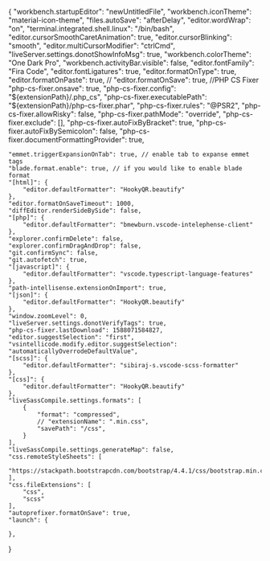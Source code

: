 {
    "workbench.startupEditor": "newUntitledFile",
    "workbench.iconTheme": "material-icon-theme",
    "files.autoSave": "afterDelay",
    "editor.wordWrap": "on",
    "terminal.integrated.shell.linux": "/bin/bash",
    "editor.cursorSmoothCaretAnimation": true,
    "editor.cursorBlinking": "smooth",
    "editor.multiCursorModifier": "ctrlCmd",
    "liveServer.settings.donotShowInfoMsg": true,
    "workbench.colorTheme": "One Dark Pro",
    "workbench.activityBar.visible": false,
    "editor.fontFamily": "Fira Code",
    "editor.fontLigatures": true,
    "editor.formatOnType": true,
    "editor.formatOnPaste": true,
    // "editor.formatOnSave": true,
    //PHP CS Fixer
    "php-cs-fixer.onsave": true,
    "php-cs-fixer.config": "${extensionPath}/.php_cs",
    "php-cs-fixer.executablePath": "${extensionPath}/php-cs-fixer.phar",
    "php-cs-fixer.rules": "@PSR2",
    "php-cs-fixer.allowRisky": false,
    "php-cs-fixer.pathMode": "override",
    "php-cs-fixer.exclude": [],
    "php-cs-fixer.autoFixByBracket": true,
    "php-cs-fixer.autoFixBySemicolon": false,
    "php-cs-fixer.documentFormattingProvider": true,


    "emmet.triggerExpansionOnTab": true, // enable tab to expanse emmet tags
    "blade.format.enable": true, // if you would like to enable blade format
    "[html]": {
        "editor.defaultFormatter": "HookyQR.beautify"
    },
    "editor.formatOnSaveTimeout": 1000,
    "diffEditor.renderSideBySide": false,
    "[php]": {
        "editor.defaultFormatter": "bmewburn.vscode-intelephense-client"
    },
    "explorer.confirmDelete": false,
    "explorer.confirmDragAndDrop": false,
    "git.confirmSync": false,
    "git.autofetch": true,
    "[javascript]": {
        "editor.defaultFormatter": "vscode.typescript-language-features"
    },
    "path-intellisense.extensionOnImport": true,
    "[json]": {
        "editor.defaultFormatter": "HookyQR.beautify"
    },
    "window.zoomLevel": 0,
    "liveServer.settings.donotVerifyTags": true,
    "php-cs-fixer.lastDownload": 1588071584827,
    "editor.suggestSelection": "first",
    "vsintellicode.modify.editor.suggestSelection": "automaticallyOverrodeDefaultValue",
    "[scss]": {
        "editor.defaultFormatter": "sibiraj-s.vscode-scss-formatter"
    },
    "[css]": {
        "editor.defaultFormatter": "HookyQR.beautify"
    },
    "liveSassCompile.settings.formats": [
        {
            "format": "compressed",
            // "extensionName": ".min.css",
            "savePath": "/css",
        }
    ],
    "liveSassCompile.settings.generateMap": false,
    "css.remoteStyleSheets": [
        "https://stackpath.bootstrapcdn.com/bootstrap/4.4.1/css/bootstrap.min.css",
    ],
    "css.fileExtensions": [
        "css",
        "scss"
    ],
    "autoprefixer.formatOnSave": true,
    "launch": {
    
    },

}
